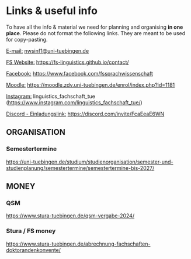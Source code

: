 # Links & useful info

To have all the info & material we need for planning and organising **in one place**. Please do not format the following links. They are meant to be used for copy-pasting.

<u>E-mail:</u> nwsinf1@uni-tuebingen.de

<u>FS Website:</u> https://fs-linguistics.github.io/contact/

<u>Facebook:</u> https://www.facebook.com/fssprachwissenschaft

<u>Moodle:</u> https://moodle.zdv.uni-tuebingen.de/enrol/index.php?id=1181

<u>Instagram:</u> linguistics_fachschaft_tue (https://www.instagram.com/linguistics_fachschaft_tue/)

<u>Discord - Einladungslink:</u> https://discord.com/invite/FcaEeaE6WN

## ORGANISATION

### Semestertermine
https://uni-tuebingen.de/studium/studienorganisation/semester-und-studienplanung/semestertermine/semestertermine-bis-2027/

## MONEY

### QSM
https://www.stura-tuebingen.de/qsm-vergabe-2024/

### Stura / FS money
https://www.stura-tuebingen.de/abrechnung-fachschaften-doktorandenkonvente/
